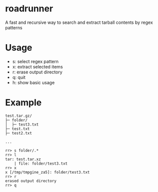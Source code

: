 # roadrunner
A fast and recursive way to search and extract tarball contents by regex patterns

# Usage
- s: select regex pattern
- x: extract selected items
- r: erase output directory
- q: quit
- h: show basic usage

# Example
```
test.tar.gz/
├─ folder/
│  ├─ test3.txt
├─ test.txt
├─ test2.txt

...

rr> s folder/.*
rr> l
tar: test.tar.xz
	| file: folder/test3.txt
rr> x
x [/tmp/tmpgine_za5]: folder/test3.txt
rr> r
erased output directory
rr> q
```
